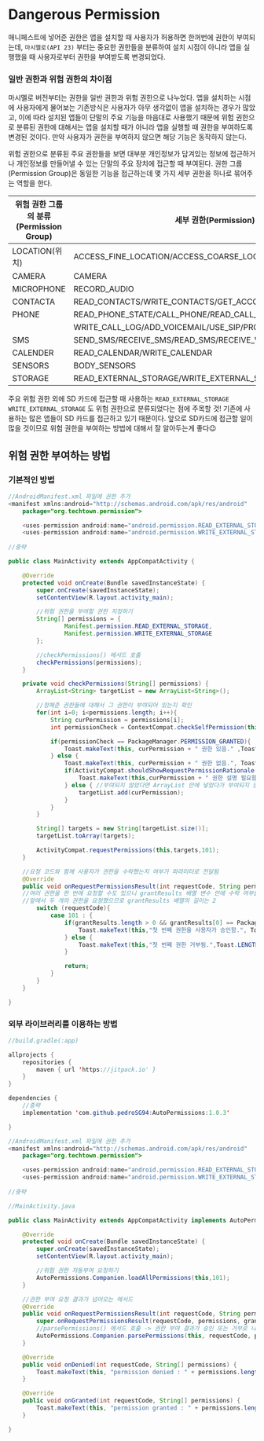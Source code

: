 # Dangerous Permission

매니페스트에 넣어준 권한은 앱을 설치할 때 사용자가 허용하면 한꺼번에 권한이 부여되는데, `마시멜로(API 23)` 부터는 중요한 권한들을 분류하여 설치 시점이 아니라 앱을 실행했을 때 사용자로부터 권한을 부여받도록 변경되었다. 

### 일반 권한과 위험 권한의 차이점

마시멜로 버전부터는 권한을 일반 권한과 위험 권한으로 나누었다. 앱을 설치하는 시점에 사용자에게 물어보는 기존방식은 사용자가 아무 생각없이 앱을 설치하는 경우가 많았고, 이에 따라 설치된 앱들이 단말의 주요 기능을 마음대로 사용했기 때문에 위험 권한으로 분류된 권한에 대해서는 앱을 설치할 때가 아니라 앱을 실행할 때 권한을 부여하도록 변경된 것이다. 만약 사용자가 권한을 부여하지 않으면 해당 기능은 동작하지 않는다.

위험 권한으로 분류된 주요 권한들을 보면 대부분 개인정보가 담겨있는 정보에 접근하거나 개인정보를 만들어낼 수 있는 단말의 주요 장치에 접근할 때 부여된다. 권한 그룹(Permission Group)은 동일한 기능을 접근하는데 몇 가지 세부 권한을 하나로 묶어주는 역할을 한다.

| 위험 권한 그룹의 분류(Permission Group) | 세부 권한(Permission)                                       |
| --------------------------------------- | ----------------------------------------------------------- |
| LOCATION(위치)                          | ACCESS_FINE_LOCATION/ACCESS_COARSE_LOCATION                 |
| CAMERA                                  | CAMERA                                                      |
| MICROPHONE                              | RECORD_AUDIO                                                |
| CONTACTA                                | READ_CONTACTS/WRITE_CONTACTS/GET_ACCOUNTS                   |
| PHONE                                   | READ_PHONE_STATE/CALL_PHONE/READ_CALL_LOG                   |
|                                         | WRITE_CALL_LOG/ADD_VOICEMAIL/USE_SIP/PROCESS_OUTGOING_CALLS |
| SMS                                     | SEND_SMS/RECEIVE_SMS/READ_SMS/RECEIVE_WAP_PUSH/RECEIVE_MMS  |
| CALENDER                                | READ_CALENDAR/WRITE_CALENDAR                                |
| SENSORS                                 | BODY_SENSORS                                                |
| STORAGE                                 | READ_EXTERNAL_STORAGE/WRITE_EXTERNAL_STORAGE                |

주요 위험 권한 외에 SD 카드에 접근할 때 사용하는 `READ_EXTERNAL_STORAGE` `WRITE_EXTERNAL_STORAGE` 도 위험 권한으로 분류되었다는 점에 주목할 것! 기존에 사용하는 많은 앱들이 SD 카드를 접근하고 있기 때문이다. 앞으로 SD카드에 접근할 일이 많을 것이므로 위험 권한을 부여하는 방법에 대해서 잘 알아두는게 좋다:wink:

## 위험 권한 부여하는 방법

### 기본적인 방법

```java
//AndroidManifest.xml 파일에 권한 추가
<manifest xmlns:android="http://schemas.android.com/apk/res/android"
    package="org.techtown.permission">

    <uses-permission android:name="android.permission.READ_EXTERNAL_STORAGE"/>
    <uses-permission android:name="android.permission.WRITE_EXTERNAL_STORAGE"/>
      
//중략
```

```java
public class MainActivity extends AppCompatActivity {

    @Override
    protected void onCreate(Bundle savedInstanceState) {
        super.onCreate(savedInstanceState);
        setContentView(R.layout.activity_main);

        //위험 권한을 부여할 권한 지정하기
        String[] permissions = {
                Manifest.permission.READ_EXTERNAL_STORAGE,
                Manifest.permission.WRITE_EXTERNAL_STORAGE
        };

        //checkPermissions() 메서드 호출
        checkPermissions(permissions);
    }

    private void checkPermissions(String[] permissions) {
        ArrayList<String> targetList = new ArrayList<String>();

        //정해준 권한들에 대해서 그 권한이 부여되어 있는지 확인
        for(int i=0; i<permissions.length; i++){
            String curPermission = permissions[i];
            int permissionCheck = ContextCompat.checkSelfPermission(this,curPermission);

            if(permissionCheck == PackageManager.PERMISSION_GRANTED){
                Toast.makeText(this, curPermission + " 권한 있음." ,Toast.LENGTH_SHORT).show();
            } else {
                Toast.makeText(this, curPermission + " 권한 없음.", Toast.LENGTH_SHORT).show();
                if(ActivityCompat.shouldShowRequestPermissionRationale(this,curPermission)){
                    Toast.makeText(this,curPermission + " 권한 설명 필요함.",Toast.LENGTH_SHORT).show();
                } else { //부여되지 않았다면 ArrayList 안에 넣었다가 부여되지 않은 권한들만 권한 요청
                    targetList.add(curPermission);
                }
            }
        }

        String[] targets = new String[targetList.size()];
        targetList.toArray(targets);

        ActivityCompat.requestPermissions(this,targets,101);
    }

    //요청 코드와 함께 사용자가 권한을 수락했는지 여부가 파라미터로 전달됨
    @Override
    public void onRequestPermissionsResult(int requestCode, String permissions[], int[] grantResults){
    //여러 권한을 한 번에 요청할 수도 있으니 grantResults 배열 변수 안에 수락 여부를 넣어 전달
    //앞에서 두 개의 권한을 요청했으므로 grantResults 배열의 길이는 2
        switch (requestCode){
            case 101 : {
                if(grantResults.length > 0 && grantResults[0] == PackageManager.PERMISSION_GRANTED){
                    Toast.makeText(this,"첫 번째 권한을 사용자가 승인함.", Toast.LENGTH_SHORT).show();
                } else {
                    Toast.makeText(this,"첫 번째 권한 거부됨.",Toast.LENGTH_SHORT).show();
                }

                return;
            }
        }
    }

}
```

### 외부 라이브러리를 이용하는 방법

```java
//build.gradle(:app)

allprojects {
    repositories {
        maven { url 'https://jitpack.io' }
    }
}

dependencies {
    //중략
    implementation 'com.github.pedroSG94:AutoPermissions:1.0.3'

}
```

```java
//AndroidManifest.xml 파일에 권한 추가
<manifest xmlns:android="http://schemas.android.com/apk/res/android"
    package="org.techtown.permission">

    <uses-permission android:name="android.permission.READ_EXTERNAL_STORAGE"/>
    <uses-permission android:name="android.permission.WRITE_EXTERNAL_STORAGE"/>
      
//중략
```

```java
//MainActivity.java

public class MainActivity extends AppCompatActivity implements AutoPermissionsListener {

    @Override
    protected void onCreate(Bundle savedInstanceState) {
        super.onCreate(savedInstanceState);
        setContentView(R.layout.activity_main);

        //위험 권한 자동부여 요청하기
        AutoPermissions.Companion.loadAllPermissions(this,101);
    }

    //권한 부여 요청 결과가 넘어오는 메서드
    @Override
    public void onRequestPermissionsResult(int requestCode, String permissions[], int[] grantResults){
        super.onRequestPermissionsResult(requestCode, permissions, grantResults);
        //parsePermissions() 메서드 호출 -> 권한 부여 결과가 승인 또는 거부로 나뉘면서 onGranted() 또는 onDenied()메서드 호출됨
        AutoPermissions.Companion.parsePermissions(this, requestCode, permissions, this);
    }

    @Override
    public void onDenied(int requestCode, String[] permissions) {
        Toast.makeText(this, "permission denied : " + permissions.length, Toast.LENGTH_SHORT).show();
    }

    @Override
    public void onGranted(int requestCode, String[] permissions) {
        Toast.makeText(this, "permission granted : " + permissions.length, Toast.LENGTH_SHORT).show();
    }

}
```

